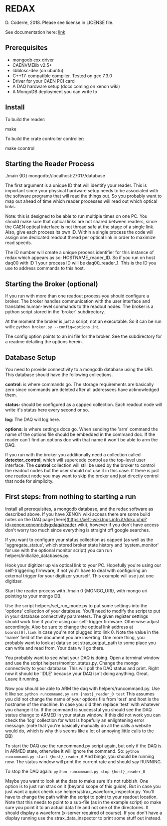 # REDAX
D. Coderre, 2018. Please see license in LICENSE file.

See documentation here: [link](https://coderdj.github.io/redax)
## Prerequisites

* mongodb cxx driver
* CAENVMElib v2.5+
* libblosc-dev (on ubuntu)
* C++17-compatible compiler. Tested on gcc 7.3.0
* Driver for your CAEN PCI card
* A DAQ hardware setup (docs coming on xenon wiki)
* A MongoDB deployment you can write to

## Install

To build the reader:

make

To build the crate controller controller:

make ccontrol

## Starting the Reader Process

./main {ID} mongodb://localhost:27017/database

The first argument is a unique ID that will identify your reader. This is important since your physical hardware setup needs to be associated with the software programs that will read the things out. So you probably want to map out ahead of time which reader processes will read out which optical links.

Note: this is designed to be able to run multiple times on one PC. You should make sure that optical links are not shared between readers, since the CAEN optical interface is not thread safe at the stage of a single link. Also, give each process its own ID. Within a single process the code will assign one dedicated readout thread per optical link in order to maximize read speeds. 

The ID number will create a unique process identifier for this instance of redax which appears as so: HOSTNAME_reader_ID. So if you run on host daq00 with ID 1 your process ID will be daq00_reader_1. This is the ID you use to address commands to this host.


## Starting the Broker (optional)

If you run with more than one readout process you should configure a broker. The broker handles communication with the user interface and translates human-level commands to the readout nodes. The broker is a python script stored in the 'broker' subdirectory. 

At the moment the broker is just a script, not an executable. So it can be run with:
`python broker.py --config=options.ini`

The config option points to an ini file for the broker. See the subdirectory for a readme detailing the options herein.

## Database Setup

You need to provide connectivity to a mongodb database using the URI.
This database should have the following collections.

**control:** is where commands go. The storage requirements are basically
zero since commands are deleted after all addressees have acknowledged
them.

**status:** should be configured as a capped collection. Each readout
node will write it's status here every second or so.

**log:** The DAQ will log here.

**options:** is where settings docs go. When sending the 'arm' command
the name of the options file should be embedded in the command doc.
If the reader can't find an options doc with that name it won't be
able to arm the DAQ.

If you run with the broker you additionally need a collection called **detector_control**, which will supercede control as the top-level user interface. The **control** collection will still be used by the broker to control the readout nodes but the user should not use it in this case. If there is just one readout node you may want to skip the broker and just directly control that node for simplicity.

## First steps: from nothing to starting a run

Install all prerequisites, a mongodb database, and the redax software as described above. If you have XENON wiki access there are some build notes on the DAQ page [here](https://xe1t-wiki.lngs.infn.it/doku.php?id=xenon:xenonnt:dsg:daq#reader wiki), however if you don't have access don't worry too much since everything is straight off google searches.

If you want to configure your status collection as capped (as well as the 'aggregate_status', which stored broker state history and 'system_monitor' for use with the optional monitor script) you can run helpers/initialize_databases.py.

Hook your digitizer up via optical link to your PC. Hopefully you're using our self-triggering firmware, if not you'll have to deal with configuring an external trigger for your digitizer yourself. This example will use just one digitizer.

Start the reader process with ./main 0 {MONGO_URI}, with mongo uri pointing to your mongo DB.

Use the script helpers/set_run_mode.py to put some settings into the 'options' collection of your database. You'll need to modify the script to put in your database connectivity parameters. The given register settings should work fine if you're using our self-trigger firmware. Otherwise adjust accordingly. Also be sure to change the optical link address at `boards[0].link` in case you're not plugged into link 0. Note the value in the 'name' field of the document you are inserting. One more thing, you probably want to look at data so set strax_output_path to some place you can write and read from. Your data will go there.

You probably want to see what your DAQ is doing. Open a terminal window and use the script helpers/monitor_status.py. Change the mongo connectivity to your database. This will poll the DAQ status and print. Right now it should be 'IDLE' because your DAQ isn't doing anything. Great. Leave it running.

Now you should be able to ARM the daq with helpers/runcommand.py. Use it like so:
`python runcommand.py arm {host}_reader_0 test`
This assumes you did not change the name of your options file from 'test' and host is the hostname of the machine. In case you did then replace 'test' with whatever you change it to. If the command is successful you should see the DAQ status change to ARMED in your status window. If this did not work you can check the 'log' collection for what is hopefully an enlightening error message. (note that you're basically manually do all the calls a website would do, which is why this seems like a lot of annoying little calls to the DB)

To start the DAQ use the runcommand.py script again, but only if the DAQ is in ARMED state, otherwise it will ignore the command. So:
`python runcommand.py start {host}_reader_0`
And bingo, you should be running now. The status window will print the current rate and should say RUNNING.

To stop the DAQ again:
`python runcommand.py stop {host}_reader_0`

Maybe you want to look at the data to make sure it's not rubbish. One option is to just run strax on it (beyond scope of this guide). But in case you just want a quick check use helpers/strax_waveform_inspector.py. You'll have to change the path within the script to point to your readout location. Note that this needs to point to a sub-file (as in the example script) so make sure you point it to an actual data file and not one of the directories. It should display a waveform (x-server required of course). If you don't have a display running use the strax_data_inspector to print some stuff out instead.

